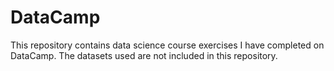 # DataCamp
This repository contains data science course exercises I have completed on DataCamp. The datasets used are not included in this repository.
